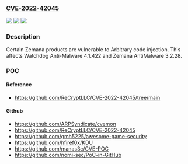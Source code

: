 ### [CVE-2022-42045](https://cve.mitre.org/cgi-bin/cvename.cgi?name=CVE-2022-42045)
![](https://img.shields.io/static/v1?label=Product&message=n%2Fa&color=blue)
![](https://img.shields.io/static/v1?label=Version&message=n%2Fa&color=blue)
![](https://img.shields.io/static/v1?label=Vulnerability&message=n%2Fa&color=brighgreen)

### Description

Certain Zemana products are vulnerable to Arbitrary code injection. This affects Watchdog Anti-Malware 4.1.422 and Zemana AntiMalware 3.2.28.

### POC

#### Reference
- https://github.com/ReCryptLLC/CVE-2022-42045/tree/main

#### Github
- https://github.com/ARPSyndicate/cvemon
- https://github.com/ReCryptLLC/CVE-2022-42045
- https://github.com/gmh5225/awesome-game-security
- https://github.com/hfiref0x/KDU
- https://github.com/manas3c/CVE-POC
- https://github.com/nomi-sec/PoC-in-GitHub

